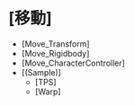 # [移動]

+ [Move_Transform]
+ [Move_Rigidbody]
+ [Move_CharacterController]
+ [(Sample)]
    - [TPS]
    - [Warp]